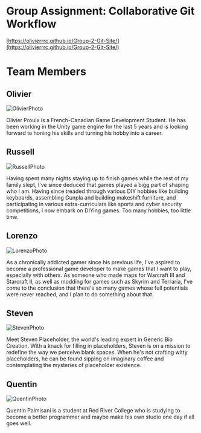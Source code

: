 # Group Assignment: Collaborative Git Workflow

[https://olivierrrc.github.io/Group-2-Git-Site/](https://olivierrrc.github.io/Group-2-Git-Site/)

# Team Members

## Olivier  
![OlivierPhoto](https://avatars.githubusercontent.com/u/145160498?s=400&u=ab628c8c8fb3c5c4a053e1a555161f25975a0f85&v=4)  

Olivier Proulx is a French-Canadian Game Development Student. He has been working in the Unity game engine for the last 5 years and is looking forward to honing his skills and turning his hobby into a career.  

## Russell  
![RussellPhoto](https://scontent-ord5-1.xx.fbcdn.net/v/t39.30808-1/301002040_3263069977312053_3996275217364619666_n.jpg?stp=dst-jpg_p200x200&amp;_nc_cat=101&amp;ccb=1-7&amp;_nc_sid=5f2048&amp;_nc_ohc=hjD4uGGu2ZEAX__1xjp&amp;_nc_ht=scontent-ord5-1.xx&amp;oh=00_AfDmoRGvYcsQ97WFFo_pfE_yU_zyAeoq49LXL0Pbyk_04Q&amp;oe=653EEE81)  

Having spent many nights staying up to finish games while the rest of my family slept, I've since deduced that games played a bigg part of shaping who I am. Having since treaded through various DIY hobbies like building keyboards, assembling Gunpla and building makeshift furniture, and participating in various extra-curriculars like sports and cyber security competitions, I now embark on DIYing games. Too many hobbies, too little time.  

## Lorenzo
![LorenzoPhoto](https://64.media.tumblr.com/06b4618ec712cb1221e35014e0895bd2/34603677cc8cf6e6-ea/s400x600/01925f96fd9c9f5cde0d94dce3af6933f92f776a.png)  

As a chronically addicted gamer since his previous life, I've aspired to become a professional game developer to make games that I want to play, especially with others. As someone who made maps for Warcraft III and Starcraft II, as well as modding for games such as Skyrim and Terraria, I've come to the conclusion that there's so many games whose full potentials were never reached, and I plan to do something about that.  

## Steven
![StevenPhoto](https://avatars.githubusercontent.com/u/144483744?v=4)  

Meet Steven Placeholder, the world's leading expert in Generic Bio Creation. With a knack for filling in placeholders, Steven is on a mission to redefine the way we perceive blank spaces. When he's not crafting witty placeholders, he can be found sipping on imaginary coffee and contemplating the mysteries of placeholder existence.  

## Quentin
![QuentinPhoto](https://media.discordapp.net/attachments/1037823381325762660/1103778711368638514/IMG_8293.jpg?ex=654d3f88&is=653aca88&hm=ed0ffb39f8ba2d7720b835290fa02f02bd26a2a0917b8a8324913eed97eb3643&=&width=376&height=670)  

Quentin Palmisani is a student at Red River College who is studying to become a better programmer and maybe make his own studio one day if all goes well.  